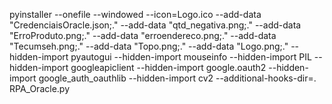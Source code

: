 pyinstaller --onefile --windowed --icon=Logo.ico --add-data "CredenciaisOracle.json;." --add-data "qtd_negativa.png;." --add-data "ErroProduto.png;." --add-data "erroendereco.png;." --add-data "Tecumseh.png;." --add-data "Topo.png;." --add-data "Logo.png;." --hidden-import pyautogui --hidden-import mouseinfo --hidden-import PIL --hidden-import googleapiclient --hidden-import google.oauth2 --hidden-import google_auth_oauthlib --hidden-import cv2 --additional-hooks-dir=. RPA_Oracle.py


